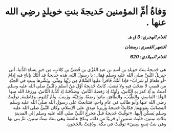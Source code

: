 <h1 dir="rtl">وَفاةُ أمِّ المؤمنين خَديجةَ بنتِ خويلدٍ رضِي الله عنها .</h1>

<h5 dir="rtl">العام الهجري:  3  ق هـ

الشهر القمري: رمضان

العام الميلادي: 620</h5>

<p dir="rtl">هي خَديجةُ بنتُ خويلدِ بنِ أسدِ بنِ عبدِ العُزَّى بنِ قُصَيِّ بنِ كِلابٍ، مِن خيرِ نِساءِ الدُّنيا، أتى جبريلُ النَّبيَّ صلى الله عليه وسلم فقال: يا رسولَ الله، هذه خديجةُ قد أتتْكَ بإناءٍ فيه إدامٌ -أو طعامٌ أو شرابٌ- فإذا أتتْكَ فَاقرأْ عليها السَّلامَ مِن رَبِّها ومِنِّي، وبَشِّرها بِبيتٍ في الجنَّةِ من قَصبٍ لا صَخَبَ فيهِ ولا نَصَبَ. كانتْ خَديجةُ أوَّلَ مَنْ أَسلمَ بالنَّبيِّ صلى الله عليه وسلم. آمنتْ بهِ إذ كفرَ بهِ النَّاسُ، وآوَتْهُ إذ رَفضهُ النَّاسُ، وصَدَّقتهُ إذ كَذَّبهُ النَّاسُ، ورزقهُ الله منها الوَلَدَ: القاسِمَ، والطَّيِّبَ، والطَّاهِرَ، ماتوا رضعًا، ورُقيَّةَ، وزَينبَ، وأمَّ كَلثومٍ، وفاطمةَ, توفِّيتْ رضي الله عنها وأبو طالبٍ في عامٍ واحدٍ، فتتابعتْ على رسولِ الله صلى الله عليه وسلم المصائبُ بموتهِما, فكانتْ خَديجةُ وَزيرةَ صِدقٍ على الإسلامِ، وكان النَّبيُّ صلى الله عليه وسلم يَسكُن إليها. «توفِّيتْ خَديجةُ قبلَ مَخرجِ النَّبيِّ صلى الله عليه وسلم إلى المدينةِ بثلاثِ سِنينَ، فلَبِثَ سَنتينِ أو قريبًا من ذلك، ونكحَ عائشةَ وهي بنتُ سِتِّ سِنينَ، ثمَّ بنى بها وهي بنتُ تِسعِ سِنينَ» توفِّيتْ في مكَّة، ودُفِنتْ بالحَجونِ.</p></br>
